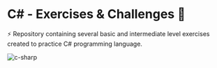 # C# - Exercises & Challenges 👾

⚡ Repository containing several basic and intermediate level exercises created to practice C# programming language.
<br>

![c-sharp](https://user-images.githubusercontent.com/108018406/200382426-2e1de0e8-af7d-444c-8cd6-c403f6970efe.png)
